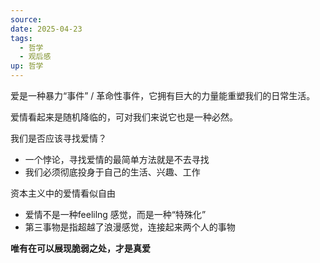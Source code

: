 ```yaml
---
source: 
date: 2025-04-23
tags:
  - 哲学
  - 观后感
up: 哲学
---
```

爱是一种暴力“事件” / 革命性事件，它拥有巨大的力量能重塑我们的日常生活。

爱情看起来是随机降临的，可对我们来说它也是一种必然。

我们是否应该寻找爱情？

- 一个悖论，寻找爱情的最简单方法就是不去寻找
- 我们必须彻底投身于自己的生活、兴趣、工作

资本主义中的爱情看似自由

- 爱情不是一种feelilng 感觉，而是一种“特殊化”
- 第三事物是指超越了浪漫感觉，连接起来两个人的事物

**唯有在可以展现脆弱之处，才是真爱**